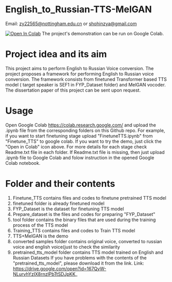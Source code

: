 # English_to_Russian-TTS-MelGAN
Email: zy22565@nottingham.edu.cn or shohinzya@gmail.com

[![Open In Colab](https://colab.research.google.com/assets/colab-badge.svg)](https://colab.research.google.com/drive/1QCBZ9AV9l467kdlKwsVIyrvU9WauOvuC) The project's demonstration can be run on Google Colab. 

# Project idea and its aim
This project aims to perform English to Russian Voice conversion. The project proposes a framework for performing English to Russian voice conversion. The framework consists from finetuned Transformer based TTS model ( target speaker is SEF1 in FYP_Dataset folder) and MelGAN vocoder.
The dissertation paper of this project can be sent upon request.

# Usage
Open Google Colab https://colab.research.google.com/ and upload the .ipynb file from the corresponding folders on this Github repo. For example, if you want to start finetuning stage upload "FinetuneTTS.ipynb" from "Finetune_TTS" to google colab. If you want to try the demo, just click the "Open in Colab" icon above. For more details for each stage check Readme.txt file in each folder. If Readme.txt file is missing, then just upload .ipynb file to Google Colab and folow instruction in the opened Google Colab notebook.

# Folder and their contents
1) Finetune_TTS contains files and codes to finetune pretrained TTS model
2) finetuned folder is already finetuned model
3) FYP_Dataset is the dataset for finetuning TTS model
4) Prepare_dataset is the files and codes for preparing "FYP_Dataset"
5) tool folder contains the binary files that are used during the training process of the TTS model
6) Training_TTS contains files and codes to Train TTS model
7) TTS+MelGAN is the demo
8) converted samples folder contains original voice, converted to russian voice and english voice(just to check the similarity
9) pretrained_tts_model folder contains TTS model trained on English and Russian Datasets
If you have problems with the contents of the "pretrained_tts_model", please download it from the link.
Link: https://drive.google.com/open?id=167QyW-NLurvhYzIX8rnzlPbTtSDJpKK_
